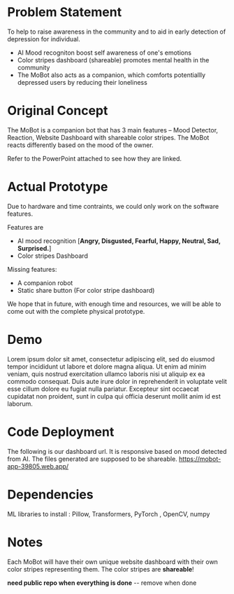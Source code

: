 # Problem Statement

To help to raise awareness in the community and to aid in early detection of depression for individual.


- AI Mood recogniton boost self awareness of one's emotions
- Color stripes dashboard (shareable) promotes mental health in the community
- The MoBot also acts as a companion, which comforts potentiallly depressed users by reducing their loneliness

# Original Concept

The MoBot is a companion bot that has 3 main features – Mood Detector, Reaction, Website Dashboard with shareable color stripes. The MoBot reacts differently based on the mood of the owner.

Refer to the PowerPoint attached to see how they are linked.

# Actual Prototype

Due to hardware and time contraints, we could only work on the software features.

Features are
- AI mood recognition [**Angry, Disgusted, Fearful, Happy, Neutral, Sad, Surprised.**]
- Color stripes Dashboard


Missing features:
- A companion robot
- Static share button (For color stripe dashboard)

We hope that in future, with enough time and resources, we will be able to come out with the complete physical prototype.

# Demo

Lorem ipsum dolor sit amet, consectetur adipiscing elit, sed do eiusmod tempor incididunt ut labore et dolore magna aliqua. Ut enim ad minim veniam, quis nostrud exercitation ullamco laboris nisi ut aliquip ex ea commodo consequat. Duis aute irure dolor in reprehenderit in voluptate velit esse cillum dolore eu fugiat nulla pariatur. Excepteur sint occaecat cupidatat non proident, sunt in culpa qui officia deserunt mollit anim id est laborum.

# Code Deployment
The following is our dashboard url. It is responsive based on mood detected from AI. The files generated are supposed to be shareable.
https://mobot-app-39805.web.app/

# Dependencies

ML libraries to install : Pillow, Transformers, PyTorch , OpenCV, numpy



# Notes

Each MoBot will have their own unique website dashboard with their own color stripes representing them. The color stripes are **shareable**!


**need public repo when everything is done**   -- remove when done
